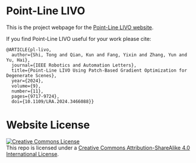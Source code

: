# Point-Line LIVO

This is the project webpage for the [Point-Line LIVO website](https://S-Torin.github.io/project-point-line-livo).

If you find Point-Line LIVO useful for your work please cite:
```
@ARTICLE{pl-livo,
  author={Shi, Tong and Qian, Kun and Fang, Yixin and Zhang, Yun and Yu, Hai},
  journal={IEEE Robotics and Automation Letters},
  title={Point-Line LIVO Using Patch-Based Gradient Optimization for Degenerate Scenes},
  year={2024},
  volume={9},
  number={11},
  pages={9717-9724},
  doi={10.1109/LRA.2024.3466088}}
```

# Website License
<a rel="license" href="http://creativecommons.org/licenses/by-sa/4.0/"><img alt="Creative Commons License" style="border-width:0" src="https://i.creativecommons.org/l/by-sa/4.0/88x31.png" /></a><br />This repo is licensed under a <a rel="license" href="http://creativecommons.org/licenses/by-sa/4.0/">Creative Commons Attribution-ShareAlike 4.0 International License</a>.
